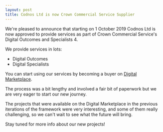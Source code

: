 ```yaml
---
layout: post
title: Codnos Ltd is now Crown Commercial Service Supplier
---
```

We're pleased to announce that starting on 1 October 2019 Codnos Ltd is now
approved to provide services as part of Crown Commercial Service's Digital Outcomes and Specialists 4.

We provide services in lots:
 - Digital Outcomes
 - Digital Specialists

You can start using our services by becoming a buyer on <a href="https://www.digitalmarketplace.service.gov.uk/" target="_blank">Digital Marketplace</a>.

The process was a bit lengthy and involved a fair bit of paperwork but we are very eager to start
our new journey.

The projects that were available on the Digital Marketplace in the previous iterations of the framework were
very interesting, and some of them really challenging, so we can't wait to see what the future will bring.

Stay tuned for more info about our new projects!